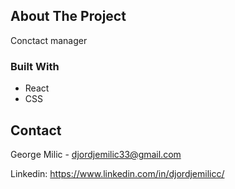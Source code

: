 <!-- ABOUT THE PROJECT -->
## About The Project

Conctact manager


### Built With

* React
* CSS


<!-- CONTACT -->
## Contact

George Milic -  djordjemilic33@gmail.com

Linkedin: https://www.linkedin.com/in/djordjemilicc/
